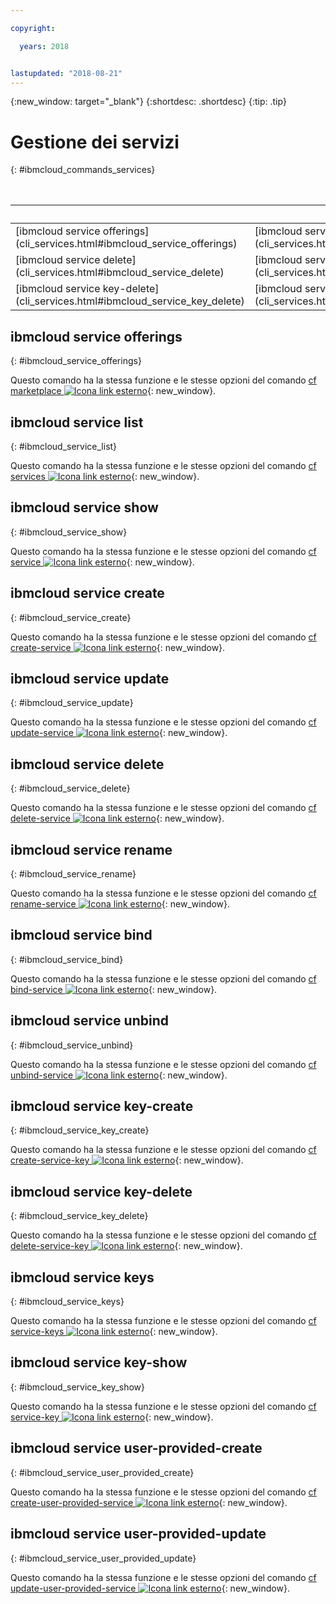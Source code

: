 ```yaml
---

copyright:

  years: 2018


lastupdated: "2018-08-21"
---
```


{:new_window: target="_blank"}
{:shortdesc: .shortdesc}
{:tip: .tip}

# Gestione dei servizi
{: #ibmcloud_commands_services}

<table summary="Comandi ibmcloud che puoi utilizzare per gestire i servizi {{site.data.keyword.Bluemix_notm}}.">
<caption>Tabella 1. Comandi per la gestione dei servizi {{site.data.keyword.Bluemix_notm}}</caption>
 <thead>
 <th colspan="5">Comandi per la gestione dei servizi {{site.data.keyword.Bluemix_notm}}</th>
 </thead>
 <tbody>
 <tr>
 <td>[ibmcloud service offerings](cli_services.html#ibmcloud_service_offerings)</td>
 <td>[ibmcloud service list](cli_services.html#ibmcloud_service_list)</td>
 <td>[ibmcloud service show](cli_services.html#ibmcloud_service_show)</td>
 <td>[ibmcloud service create](cli_services.html#ibmcloud_service_create)</td>
 <td>[ibmcloud service update](cli_services.html#ibmcloud_service_update)</td>
 </tr>
 <tr>
 <td>[ibmcloud service delete](cli_services.html#ibmcloud_service_delete)</td>
 <td>[ibmcloud service rename](cli_services.html#ibmcloud_service_rename)</td>
 <td>[ibmcloud service bind](cli_services.html#ibmcloud_service_bind)</td>
 <td>[ibmcloud service unbind](cli_services.html#ibmcloud_service_unbind)</td>
 <td>[ibmcloud service key-create](cli_services.html#ibmcloud_service_key_create)</td>
 </tr>
 <tr>
 <td>[ibmcloud service key-delete](cli_services.html#ibmcloud_service_key_delete)</td>
 <td>[ibmcloud service keys](cli_services.html#ibmcloud_service_keys)</td>
 <td>[ibmcloud service key-show](cli_services.html#ibmcloud_service_key_show)</td>
 <td>[ibmcloud service user-provided-create](cli_services.html#ibmcloud_service_user_provided_create)</td>
 <td>[ibmcloud service user-provided-update](cli_services.html#ibmcloud_service_user_provided_update)</td>
 </tr>
  </tbody>
 </table>

 ## ibmcloud service offerings
{: #ibmcloud_service_offerings}


Questo comando ha la stessa funzione e le stesse opzioni del comando [cf marketplace ![Icona link esterno](../../../icons/launch-glyph.svg)](http://cli.cloudfoundry.org/en-US/cf/marketplace.html){: new_window}.

## ibmcloud service list
{: #ibmcloud_service_list}

Questo comando ha la stessa funzione e le stesse opzioni del comando [cf services ![Icona link esterno](../../../icons/launch-glyph.svg)](http://cli.cloudfoundry.org/en-US/cf/services.html){: new_window}.

## ibmcloud service show
{: #ibmcloud_service_show}

Questo comando ha la stessa funzione e le stesse opzioni del comando [cf service ![Icona link esterno](../../../icons/launch-glyph.svg)](http://cli.cloudfoundry.org/en-US/cf/service.html){: new_window}.

## ibmcloud service create
{: #ibmcloud_service_create}

Questo comando ha la stessa funzione e le stesse opzioni del comando [cf create-service ![Icona link esterno](../../../icons/launch-glyph.svg)](http://cli.cloudfoundry.org/en-US/cf/create-service.html){: new_window}.

## ibmcloud service update
{: #ibmcloud_service_update}

Questo comando ha la stessa funzione e le stesse opzioni del comando [cf update-service ![Icona link esterno](../../../icons/launch-glyph.svg)](http://cli.cloudfoundry.org/en-US/cf/update-service.html){: new_window}.

## ibmcloud service delete
{: #ibmcloud_service_delete}

Questo comando ha la stessa funzione e le stesse opzioni del comando [cf delete-service ![Icona link esterno](../../../icons/launch-glyph.svg)](http://cli.cloudfoundry.org/en-US/cf/delete-service.html){: new_window}.

## ibmcloud service rename
{: #ibmcloud_service_rename}

Questo comando ha la stessa funzione e le stesse opzioni del comando [cf rename-service ![Icona link esterno](../../../icons/launch-glyph.svg)](http://cli.cloudfoundry.org/en-US/cf/rename-service.html){: new_window}.

## ibmcloud service bind
{: #ibmcloud_service_bind}

Questo comando ha la stessa funzione e le stesse opzioni del comando [cf bind-service ![Icona link esterno](../../../icons/launch-glyph.svg)](http://cli.cloudfoundry.org/en-US/cf/bind-service.html){: new_window}.

## ibmcloud service unbind
{: #ibmcloud_service_unbind}

Questo comando ha la stessa funzione e le stesse opzioni del comando [cf unbind-service ![Icona link esterno](../../../icons/launch-glyph.svg)](http://cli.cloudfoundry.org/en-US/cf/unbind-service.html){: new_window}.

## ibmcloud service key-create
{: #ibmcloud_service_key_create}

Questo comando ha la stessa funzione e le stesse opzioni del comando [cf create-service-key ![Icona link esterno](../../../icons/launch-glyph.svg)](http://cli.cloudfoundry.org/en-US/cf/create-service-key.html){: new_window}.

## ibmcloud service key-delete
{: #ibmcloud_service_key_delete}

Questo comando ha la stessa funzione e le stesse opzioni del comando [cf delete-service-key ![Icona link esterno](../../../icons/launch-glyph.svg)](http://cli.cloudfoundry.org/en-US/cf/delete-service-key.html){: new_window}.

## ibmcloud service keys
{: #ibmcloud_service_keys}

Questo comando ha la stessa funzione e le stesse opzioni del comando [cf service-keys ![Icona link esterno](../../../icons/launch-glyph.svg)](http://cli.cloudfoundry.org/en-US/cf/service-keys.html){: new_window}.

## ibmcloud service key-show
{: #ibmcloud_service_key_show}

Questo comando ha la stessa funzione e le stesse opzioni del comando [cf service-key ![Icona link esterno](../../../icons/launch-glyph.svg)](http://cli.cloudfoundry.org/en-US/cf/service-key.html){: new_window}.

## ibmcloud service user-provided-create
{: #ibmcloud_service_user_provided_create}

Questo comando ha la stessa funzione e le stesse opzioni del comando [cf create-user-provided-service ![Icona link esterno](../../../icons/launch-glyph.svg)](http://cli.cloudfoundry.org/en-US/cf/create-user-provided-service.html){: new_window}.

## ibmcloud service user-provided-update
{: #ibmcloud_service_user_provided_update}

Questo comando ha la stessa funzione e le stesse opzioni del comando [cf update-user-provided-service ![Icona link esterno](../../../icons/launch-glyph.svg)](http://cli.cloudfoundry.org/en-US/cf/update-user-provided-service.html){: new_window}.
